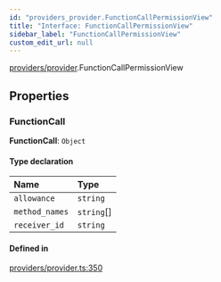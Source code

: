 ```yaml
---
id: "providers_provider.FunctionCallPermissionView"
title: "Interface: FunctionCallPermissionView"
sidebar_label: "FunctionCallPermissionView"
custom_edit_url: null
---
```


[providers/provider](../modules/providers_provider.md).FunctionCallPermissionView

## Properties

### FunctionCall

 **FunctionCall**: `Object`

#### Type declaration

| Name | Type |
| :------ | :------ |
| `allowance` | `string` |
| `method_names` | `string`[] |
| `receiver_id` | `string` |

#### Defined in

[providers/provider.ts:350](https://github.com/near/near-api-js/blob/ef6d7fbf/packages/near-api-js/src/providers/provider.ts#L350)
